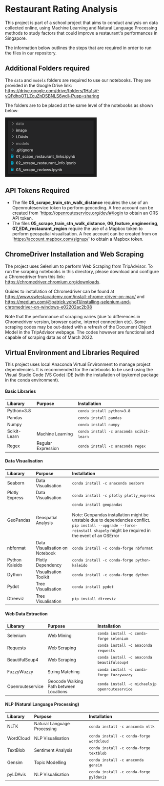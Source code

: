 # Restaurant Rating Analysis
This project is part of a school project that aims to conduct analysis on data collected online, using Machine Learning and Natural Language Processing methods to study factors that could improve a restaurant's performances in Singapore.

The information below outlines the steps that are required in order to run the files in our repository.

## Additional Folders required
The `data` and `models` folders are required to use our notebooks. They are provided in the Google Drive link:
https://drive.google.com/drive/folders/1Ha1sV-vQFdhpOTLZcuZnDSBNLS6wdI-l?usp=sharing

The folders are to be placed at the same level of the notebooks as shown below:
<p align="left">
		<img src="https://github.com/chinhockyang/restaurant_ratings_analysis/blob/master/image/project-directory.png?raw=true" alt="IMAGE ALT TEXT HERE" width="280" border="10" />
</p>

## API Tokens Required
- The file <strong>05_scrape_train_stn_walk_distance</strong> requires the use of an Openrouteservice token to perform geocoding. A free account can be created from 'https://openrouteservice.org/dev/#/login to obtain an ORS API token.
- The files <strong>05_scrape_train_stn_walk_distance</strong>, <strong>06_feature_engineering</strong>, <strong>07_EDA_restaurant_region</strong> require the use of a Mapbox token to perform geospatial visualisation. A free account can be created from on 'https://account.mapbox.com/signup/' to obtain a Mapbox token.

## ChromeDriver Installation and Web Scraping
The project uses Selenium to perform Web Scraping from TripAdvisor. To run the scraping notebooks in this directory, 
please download and configure a Chromedriver from this link: https://chromedriver.chromium.org/downloads.

Guides to installation of Chromedriver can be found at https://www.swtestacademy.com/install-chrome-driver-on-mac/ and https://medium.com/@patrick.yoho11/installing-selenium-and-chromedriver-on-windows-e02202ac2b08

Note that the performance of scraping varies (due to differences in Chromedriver version, browser cache, internet connection etc). Some scraping codes may be out-dated with a refresh of the Document Object Model in the TripAdvisor webpage. The codes however are functional and capable of scraping data as of March 2022.

## Virtual Environment and Libraries Required

This project uses local Anaconda Virtual Environment to manage project dependencies. It is recommended for the notebooks to be used using the Visual Studio Code (VS Code) IDE (with the installation of ipykernel package in the conda environment).

#### Basic Libraries
| Libarary | Purpose | Installation |
| :------------- |:------------- |:-------------|
| Python=3.8 | | `conda install python=3.8` |
| Pandas | | `conda install pandas` |
| Numpy | | `conda install numpy` |
| Scikit-Learn | Machine Learning | `conda install -c anaconda scikit-learn ` |
| Regex | Regular Expression | `conda install -c anaconda regex` |

#### Data Visualisation
| Libarary | Purpose | Installation |
| :------------- |:------------- |:-------------|
| Seaborn | Data Visualisation | `conda install -c anaconda seaborn` |
| Plotly Express | Data Visualisation | `conda install -c plotly plotly_express` |
| GeoPandas | Geospatial Analysis | `conda install geopandas` <br><br> Note: Geopandas installation might be unstable due to dependencies conflict. `pip install --upgrade --force-reinstall shapely` might be required in the event of an OSError |
| nbformat | Data Visualisation on Notebook | `conda install -c conda-forge nbformat` |
| Python Kaleido | Plotly Dependency | `conda install -c conda-forge python-kaleido` |
| Dython | Visualisation Toolkit | `conda install -c conda-forge dython` |
| Pydot | Tree Visualisation | `conda install pydot` |
| Dtreeviz | Tree Visualisation | `pip install dtreeviz` |

#### Web Data Extraction
| Libarary | Purpose | Installation |
| :------------- |:------------- |:-------------|
| Selenium | Web Mining | `conda install -c conda-forge selenium`|
| Requests | Web Scraping | `conda install -c anaconda requests` |
| BeautifulSoup4 | Web Scraping | `conda install -c anaconda beautifulsoup4`|
| FuzzyWuzzy | String Matching | `conda install -c conda-forge fuzzywuzzy` |
| Openrouteservice | Geocode Walking Path between Locations | `conda install -c michaelsjp openrouteservice` |

#### NLP (Natural Language Processing)
| Libarary | Purpose | Installation |
| :------------- |:------------- |:-------------|
| NLTK | Natural Language Processing | `conda install -c anaconda nltk` |
| WordCloud | NLP Visualisation | `conda install -c conda-forge wordcloud` |
| TextBlob | Sentiment Analysis | `conda install -c conda-forge textblob`|
| Gensim | Topic Modelling | `conda install -c anaconda gensim`|
| pyLDAvis | NLP Visualisation | `conda install -c conda-forge pyldavis`|
